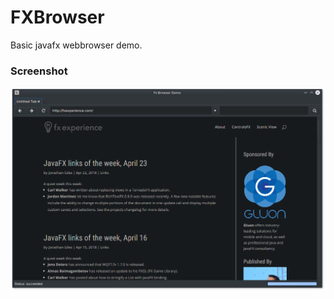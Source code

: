 # FXBrowser                              

Basic javafx webbrowser demo.

### Screenshot
![alt text](https://github.com/EricCanull/fxbrowser/blob/master/src/main/resources/image/appscreenshot.png "WebBrowser")





